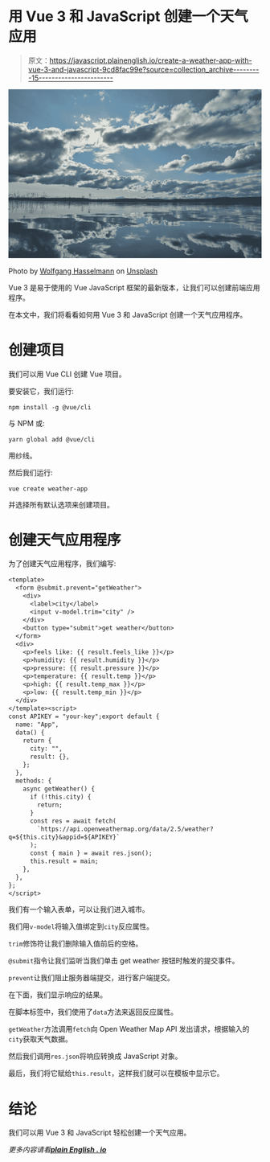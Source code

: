 # 用 Vue 3 和 JavaScript 创建一个天气应用

> 原文：<https://javascript.plainenglish.io/create-a-weather-app-with-vue-3-and-javascript-9cd8fac99e?source=collection_archive---------15----------------------->

![](img/a8955b4bc60cdef0d38b0019c6364374.png)

Photo by [Wolfgang Hasselmann](https://unsplash.com/@wolfgang_hasselmann?utm_source=medium&utm_medium=referral) on [Unsplash](https://unsplash.com?utm_source=medium&utm_medium=referral)

Vue 3 是易于使用的 Vue JavaScript 框架的最新版本，让我们可以创建前端应用程序。

在本文中，我们将看看如何用 Vue 3 和 JavaScript 创建一个天气应用程序。

# 创建项目

我们可以用 Vue CLI 创建 Vue 项目。

要安装它，我们运行:

```
npm install -g @vue/cli
```

与 NPM 或:

```
yarn global add @vue/cli
```

用纱线。

然后我们运行:

```
vue create weather-app
```

并选择所有默认选项来创建项目。

# 创建天气应用程序

为了创建天气应用程序，我们编写:

```
<template>
  <form @submit.prevent="getWeather">
    <div>
      <label>city</label>
      <input v-model.trim="city" />
    </div>
    <button type="submit">get weather</button>
  </form>
  <div>
    <p>feels like: {{ result.feels_like }}</p>
    <p>humidity: {{ result.humidity }}</p>
    <p>pressure: {{ result.pressure }}</p>
    <p>temperature: {{ result.temp }}</p>
    <p>high: {{ result.temp_max }}</p>
    <p>low: {{ result.temp_min }}</p>
  </div>
</template><script>
const APIKEY = "your-key";export default {
  name: "App",
  data() {
    return {
      city: "",
      result: {},
    };
  },
  methods: {
    async getWeather() {
      if (!this.city) {
        return;
      }
      const res = await fetch(
        `https://api.openweathermap.org/data/2.5/weather?q=${this.city}&appid=${APIKEY}`
      );
      const { main } = await res.json();
      this.result = main;
    },
  },
};
</script>
```

我们有一个输入表单，可以让我们进入城市。

我们用`v-model`将输入值绑定到`city`反应属性。

`trim`修饰符让我们删除输入值前后的空格。

`@submit`指令让我们监听当我们单击 get weather 按钮时触发的提交事件。

`prevent`让我们阻止服务器端提交，进行客户端提交。

在下面，我们显示响应的结果。

在脚本标签中，我们使用了`data`方法来返回反应属性。

`getWeather`方法调用`fetch`向 Open Weather Map API 发出请求，根据输入的`city`获取天气数据。

然后我们调用`res.json`将响应转换成 JavaScript 对象。

最后，我们将它赋给`this.result`，这样我们就可以在模板中显示它。

# 结论

我们可以用 Vue 3 和 JavaScript 轻松创建一个天气应用。

*更多内容请看*[***plain English . io***](https://plainenglish.io/)
